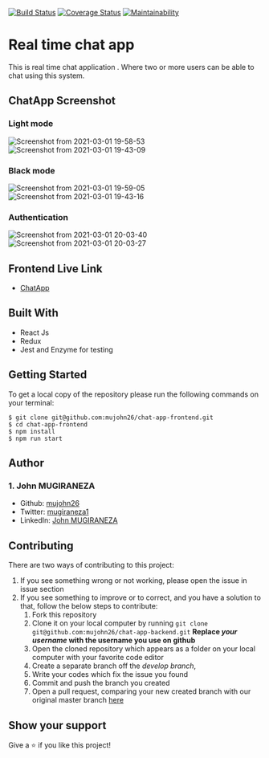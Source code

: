 [![Build Status](https://travis-ci.com/mujohn26/chat-app-frontend.svg?branch=develop)](https://travis-ci.com/mujohn26/chat-app-frontend) [![Coverage Status](https://coveralls.io/repos/github/mujohn26/chat-app-frontend/badge.svg?branch=develop)](https://coveralls.io/github/mujohn26/chat-app-frontend?branch=develop) [![Maintainability](https://api.codeclimate.com/v1/badges/7f6b08878d7703f9e206/maintainability)](https://codeclimate.com/github/mujohn26/chat-app-frontend/maintainability)
# Real time chat app
This is real time chat application . Where two or more users can be able to chat using this system.

## ChatApp Screenshot

### Light mode
![Screenshot from 2021-03-01 19-58-53](https://user-images.githubusercontent.com/52497006/109538595-f22cc400-7ac8-11eb-91e2-d94c351a209c.png)
![Screenshot from 2021-03-01 19-43-09](https://user-images.githubusercontent.com/52497006/109538600-f3f68780-7ac8-11eb-853b-3e5b789e2fc9.png)

### Black mode 
![Screenshot from 2021-03-01 19-59-05](https://user-images.githubusercontent.com/52497006/109538484-d1646e80-7ac8-11eb-959d-2a08cd97f778.png)
![Screenshot from 2021-03-01 19-43-16](https://user-images.githubusercontent.com/52497006/109538493-d2959b80-7ac8-11eb-84e0-4becb7cae8cf.png)

### Authentication

![Screenshot from 2021-03-01 20-03-40](https://user-images.githubusercontent.com/52497006/109538874-3e780400-7ac9-11eb-93cd-4e64a3147fde.png)
![Screenshot from 2021-03-01 20-03-27](https://user-images.githubusercontent.com/52497006/109538881-4041c780-7ac9-11eb-8c9a-ad5b2593fd4a.png)


## Frontend Live Link
- [ChatApp](https://chat-app25.netlify.app/)

## Built With
- React Js
- Redux
- Jest and Enzyme for testing

## Getting Started
To get a local copy of the repository please run the following commands on your terminal:
```
$ git clone git@github.com:mujohn26/chat-app-frontend.git
$ cd chat-app-frontend
$ npm install
$ npm run start
```


## Author

### 1. John MUGIRANEZA
* Github: [mujohn26](https://github.com/mujohn26)
* Twitter: [mugiraneza1](https://twitter.com/mugiraneza1)
* LinkedIn: [John MUGIRANEZA](https://www.linkedin.com/in/john-mugiraneza/)

## Contributing
There are two ways of contributing to this project:

1. If you see something wrong or not working, please open the issue in issue section
2. If you see something to improve or to correct, and you have a solution to that, follow the below steps to contribute:
    1. Fork this repository
    2. Clone it on your local computer by running `git clone git@github.com:mujohn26/chat-app-backend.git` __Replace *your username* with the username you use on github__
    3. Open the cloned repository which appears as a folder on your local computer with your favorite code editor
    4. Create a separate branch off the *develop branch*,
    5. Write your codes which fix the issue you found
    6. Commit and push the branch you created
    7. Open a pull request, comparing your new created branch with our original master branch [here](https://github.com/mujohn26/chat-app-frontend/pulls)

## Show your support

Give a ⭐️ if you like this project!

